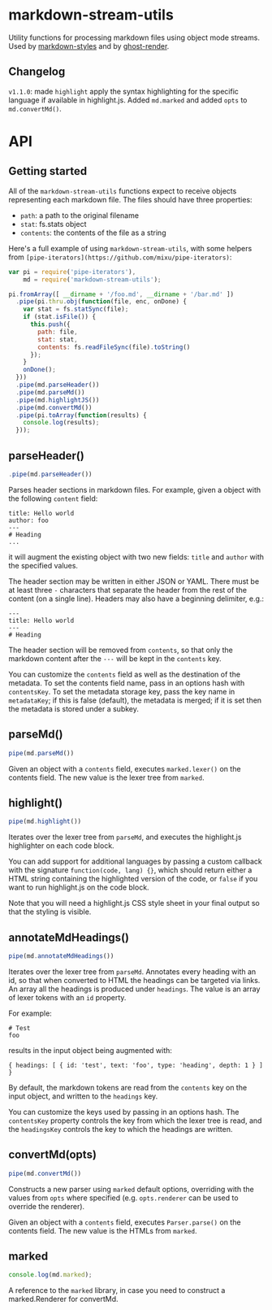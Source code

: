# markdown-stream-utils

Utility functions for processing markdown files using object mode streams. Used by [markdown-styles](https://github.com/mixu/markdown-styles) and by [ghost-render](https://github.com/mixu/ghost-render).

## Changelog

`v1.1.0`: made `highlight` apply the syntax highlighting for the specific language if available in highlight.js. Added `md.marked` and added `opts` to `md.convertMd()`.

# API

## Getting started

All of the `markdown-stream-utils` functions expect to receive objects representing each markdown file. The files should have three properties:

- `path`: a path to the original filename
- `stat`: fs.stats object
- `contents`: the contents of the file as a string

Here's a full example of using `markdown-stream-utils`, with some helpers from `[pipe-iterators](https://github.com/mixu/pipe-iterators)`:


```js
var pi = require('pipe-iterators'),
    md = require('markdown-stream-utils');

pi.fromArray([ __dirname + '/foo.md', __dirname + '/bar.md' ])
  .pipe(pi.thru.obj(function(file, enc, onDone) {
    var stat = fs.statSync(file);
    if (stat.isFile()) {
      this.push({
        path: file,
        stat: stat,
        contents: fs.readFileSync(file).toString()
      });
    }
    onDone();
  }))
  .pipe(md.parseHeader())
  .pipe(md.parseMd())
  .pipe(md.highlightJS())
  .pipe(md.convertMd())
  .pipe(pi.toArray(function(results) {
    console.log(results);
  }));
```

## parseHeader()

```js
.pipe(md.parseHeader())
```

Parses header sections in markdown files. For example, given a object with the following `content` field:

```
title: Hello world
author: foo
---
# Heading
...
```

it will augment the existing object with two new fields: `title` and `author` with the specified values.

The header section may be written in either JSON or YAML. There must be at least three `-` characters that separate the header from the rest of the content (on a single line). Headers may also have a beginning delimiter, e.g.:

```
---
title: Hello world
---
# Heading
```

The header section will be removed from `contents`, so that only the markdown content after the `---` will be kept in the `contents` key.

You can customize the `contents` field as well as the destination of the metadata. To set the contents field name, pass in an options hash with `contentsKey`. To set the metadata storage key, pass the key name in `metadataKey`; if this is false (default), the metadata is merged; if it is set then the metadata is stored under a subkey.

## parseMd()

```js
pipe(md.parseMd())
```

Given an object with a `contents` field, executes `marked.lexer()` on the contents field. The new value is the lexer tree from `marked`.

## highlight()

```js
pipe(md.highlight())
```

Iterates over the lexer tree from `parseMd`, and executes the highlight.js highlighter on each code block.

You can add support for additional languages by passing a custom callback with the signature `function(code, lang) {}`, which should return either a HTML string containing the highlighted version of the code, or `false` if you want to run highlight.js on the code block.

Note that you will need a highlight.js CSS style sheet in your final output so that the styling is visible.

## annotateMdHeadings()

```js
pipe(md.annotateMdHeadings())
```

Iterates over the lexer tree from `parseMd`. Annotates every heading with an id, so that when converted to HTML the headings can be targeted via links. An array all the headings is produced under `headings`. The value is an array of lexer tokens with an `id` property.

For example:

```
# Test
foo
```

results in the input object being augmented with:

```
{ headings: [ { id: 'test', text: 'foo', type: 'heading', depth: 1 } ] }
```

By default, the markdown tokens are read from the `contents` key on the input object, and written to the `headings` key.

You can customize the keys used by passing in an options hash. The `contentsKey` property controls the key from which the lexer tree is read, and the `headingsKey` controls the key to which the headings are written.

## convertMd(opts)

```js
pipe(md.convertMd())
```

Constructs a new parser using `marked` default options, overriding with the values from `opts` where specified (e.g. `opts.renderer` can be used to override the renderer).

Given an object with a `contents` field, executes `Parser.parse()` on the contents field. The new value is the HTMLs from `marked`.

## marked

```js
console.log(md.marked);
```

A reference to the `marked` library, in case you need to construct a marked.Renderer for convertMd.
